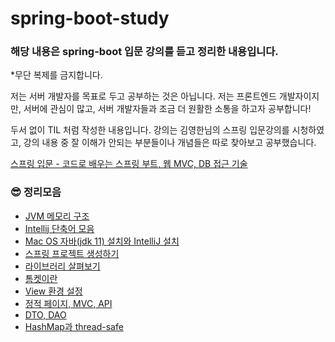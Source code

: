# spring-boot-study

### 해당 내용은 spring-boot 입문 강의를 듣고 정리한 내용입니다.
*무단 복제를 금지합니다.

저는 서버 개발자를 목표로 두고 공부하는 것은 아닙니다. 저는 프론트엔드 개발자이지만, 서버에 관심이 많고, 서버 개발자들과 조금 더 원활한 소통을 하고자 공부합니다!


두서 없이 TIL 처럼 작성한 내용입니다. 강의는 김영한님의 스프링 입문강의를 시청하였고, 강의 내용 중 잘 이해가 안되는 부분들이나 개념들은 따로 찾아보고 공부했습니다.

[스프링 입문 - 코드로 배우는 스프링 부트, 웹 MVC, DB 접근 기술](https://www.inflearn.com/course/%EC%8A%A4%ED%94%84%EB%A7%81-%EC%9E%85%EB%AC%B8-%EC%8A%A4%ED%94%84%EB%A7%81%EB%B6%80%ED%8A%B8/dashboard)

### 😎 정리모음
- [JVM 메모리 구조](https://skillful-limburger-539.notion.site/JVM-27588ce23d3b400fa36e066a9bbbdf08)
- [Intellij 단축어 모음](https://skillful-limburger-539.notion.site/Intellij-464433034d514a078901a78d613e1f5c)
- [Mac OS 자바(jdk 11) 설치와 IntelliJ 설치](https://skillful-limburger-539.notion.site/Mac-OS-jdk-11-IntelliJ-af8056afdfbc445faae15eb646e82d40)
- [스프링 프로젝트 생성하기](https://skillful-limburger-539.notion.site/aecf8ed46cbf4c159da6332e911120f7)
- [라이브러리 살펴보기](https://skillful-limburger-539.notion.site/3a4ae66c543541119542400623370f7d)
- [톰켓이란](https://skillful-limburger-539.notion.site/c701a7d1693944bb84edfe65549edd3a)
- [View 환경 설정](https://skillful-limburger-539.notion.site/View-4d770ac9ca374983b6d1e30f200b4725)
- [정적 페이지, MVC, API](https://skillful-limburger-539.notion.site/MVC-API-4ab3903b0428404591b90d48f820dde5)
- [DTO, DAO](https://skillful-limburger-539.notion.site/DTO-DAO-48da8b7cb447464eb42674a8761ec21c)
- [HashMap과 thread-safe](https://skillful-limburger-539.notion.site/HashMap-thread-safe-df7e3c57b7b7409880543f6f93242ab2)



